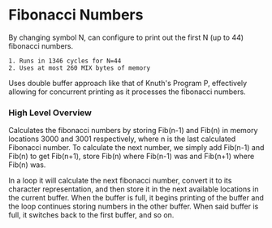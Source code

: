 # Fibonacci Numbers

By changing symbol N, can configure to print out the first N (up to 44) fibonacci numbers.

    1. Runs in 1346 cycles for N=44
    2. Uses at most 260 MIX bytes of memory

Uses double buffer approach like that of Knuth's Program P, effectively allowing for 
concurrent printing as it processes the fibonacci numbers.

### High Level Overview

Calculates the fibonacci numbers by storing Fib(n-1) and Fib(n) in memory locations 
3000 and 3001 respectively, where n is the last calculated Fibonacci number.
To calculate the next number, we simply add Fib(n-1) and Fib(n) to get Fib(n+1),
store Fib(n) where Fib(n-1) was and Fib(n+1) where Fib(n) was.

In a loop it will calculate the next fibonacci number, convert it to its character 
representation, and then store it in the next available locations in the current buffer.
When the buffer is full, it begins printing of the buffer and the loop continues storing 
numbers in the other buffer. When said buffer is full, it switches back to the first buffer, 
and so on.
